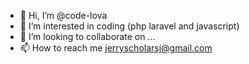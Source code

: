- 👋 Hi, I’m @code-lova
- 👀 I’m interested in coding (php laravel and javascript)
- 💞️ I’m looking to collaborate on ...
- 📫 How to reach me jerryscholarsj@gmail.com

<!---
code-lova/code-lova is a ✨ special ✨ repository because its `README.md` (this file) appears on your GitHub profile.
You can click the Preview link to take a look at your changes.
--->
